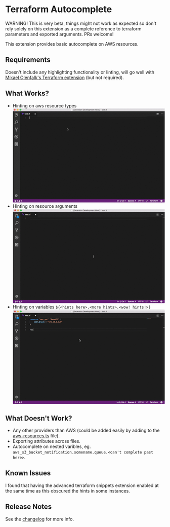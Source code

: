 # Terraform Autocomplete

WARNING! This is very beta, things might not work as expected so don't rely solely on this extension as a complete reference to terraform parameters and exported arguments. PRs welcome!

This extension provides basic autocomplete on AWS resources.

## Requirements

Doesn't include any highlighting functionality or linting, will go well with [Mikael Olenfalk's Terraform extension](https://github.com/mauve/vscode-terraform) (but not required).

## What Works?
* Hinting on aws resource types
![Hinting on aws resource types](docs/1.gif)
* Hinting on resource arguments
![Hinting on resource arguments](docs/2.gif)
* Hinting on variables `${<hints here>.<more hints>.<wow! hints!>}`
![Hinting on variables](docs/3.gif)

## What Doesn't Work?
* Any other providers than AWS (could be added easily by adding to the [aws-resources.ts](src/aws-resources.ts) file).
* Exporting attributes across files.
* Autocomplete on nested varibles, eg. `aws_s3_bucket_notification.somename.queue.<can't complete past here>`.

## Known Issues

I found that having the advanced terraform snippets extension enabled at the same time as this obscured the hints in some instances.

## Release Notes

See the [changelog](CHANGELOG.md) for more info.